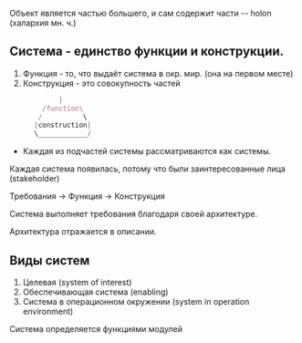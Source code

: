
Объект является частью большего, и сам содержит части -- holon (халархия мн. ч.)

## Система - единство функции и конструкции.

1. Функция - то, что выдаёт система в окр. мир. (она на первом месте)
2. Конструкция - это совокупность частей

```js       ^
            |
        /function\
       /          \
      |construction|
      \____________/
```

* Каждая из подчастей системы рассматриваются как системы.


Каждая система появилась, потому что были заинтересованные лица (stakeholder)

Требования -> Функция -> Конструкция

Система выполняет требования благодаря своей архитектуре.

Архитектура отражается в описании.

## Виды систем
1. Целевая (system of interest)
2. Обеспечивающая система (enabling)
3. Система в операционном окружении (system in operation environment)

Система определяется функциями модулей